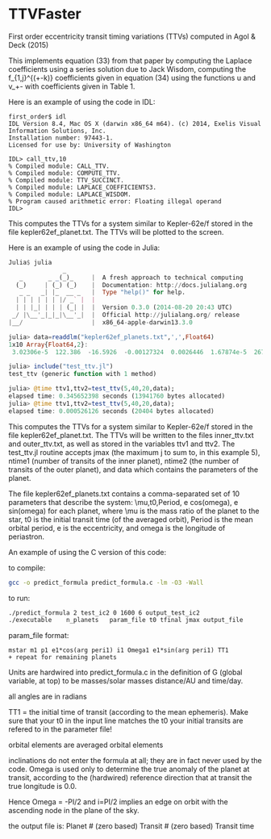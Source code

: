 # TTVFaster
First order eccentricity transit timing variations (TTVs) computed in Agol &amp; Deck (2015)

This implements equation (33) from that paper by computing the Laplace
coefficients using a series solution due to Jack Wisdom, computing
the f_{1,j}^{(+-k)} coefficients given in equation (34) using the functions u and
v_+- with coefficients given in Table 1.

Here is an example of using the code in  IDL:

```IDL
first_order$ idl
IDL Version 8.4, Mac OS X (darwin x86_64 m64). (c) 2014, Exelis Visual Information Solutions, Inc.
Installation number: 97443-1.
Licensed for use by: University of Washington

IDL> call_ttv,10
% Compiled module: CALL_TTV.  
% Compiled module: COMPUTE_TTV.  
% Compiled module: TTV_SUCCINCT.  
% Compiled module: LAPLACE_COEFFICIENTS3.  
% Compiled module: LAPLACE_WISDOM.  
% Program caused arithmetic error: Floating illegal operand  
IDL> 
```

This computes the TTVs for a system similar to Kepler-62e/f stored
in the file kepler62ef_planet.txt.  The TTVs will be plotted to
the screen.

Here is an example of using the code in Julia:

```Julia
Julia$ julia  
               _
   _       _ _(_)_     |  A fresh approach to technical computing  
  (_)     | (_) (_)    |  Documentation: http://docs.julialang.org  
   _ _   _| |_  __ _   |  Type "help()" for help.  
  | | | | | | |/ _` |  |
  | | |_| | | | (_| |  |  Version 0.3.0 (2014-08-20 20:43 UTC)  
 _/ |\__'_|_|_|\__'_|  |  Official http://julialang.org/ release  
|__/                   |  x86_64-apple-darwin13.3.0  

julia> data=readdlm("kepler62ef_planets.txt",',',Float64)  
1x10 Array{Float64,2}:
 3.02306e-5  122.386  -16.5926  -0.00127324  0.0026446  1.67874e-5  267.307  155.466  -0.0025544  0.00117917

julia> include("test_ttv.jl")  
test_ttv (generic function with 1 method)

julia> @time ttv1,ttv2=test_ttv(5,40,20,data);  
elapsed time: 0.345652398 seconds (13941760 bytes allocated)  
julia> @time ttv1,ttv2=test_ttv(5,40,20,data);  
elapsed time: 0.000526126 seconds (20404 bytes allocated)
```

This computes the TTVs for a system similar to Kepler-62e/f stored
in the file kepler62ef_planet.txt.  The TTVs will be written
to the files inner_ttv.txt and outer_ttv.txt, as well as
stored in the variables ttv1 and ttv2.  The test_ttv.jl routine
accepts jmax (the maximum j to sum to, in this example 5),
ntime1 (number of transits of the inner planet), ntime2 (the
number of transits of the outer planet), and data which contains
the parameters of the planet.

The file kepler62ef_planets.txt contains a comma-separated
set of 10 parameters that describe the system:  \mu,t0,Period,
e cos(omega), e sin(omega) for each planet, where \mu is
the mass ratio of the planet to the star, t0 is the initial
transit time (of the averaged orbit), Period is the mean orbital
period, e is the eccentricity, and omega is the longitude of
periastron.

An example of using the C version of this code:

to compile:

```bash
gcc -o predict_formula predict_formula.c -lm -O3 -Wall
```

to run:

```bash
./predict_formula 2 test_ic2 0 1600 6 output_test_ic2
./executable    n_planets   param_file t0 tfinal jmax output_file
```


param_file format:

```
mstar m1 p1 e1*cos(arg peri1) i1 Omega1 e1*sin(arg peri1) TT1
+ repeat for remaining planets
```

Units are hardwired into predict_formula.c in the definition of G (global variable, at top) to be masses/solar masses distance/AU and time/day.

all angles are in radians

TT1 = the initial time of transit (according to the mean ephemeris). Make sure that your t0 in the input line matches the t0 your initial transits are refered to in the parameter file!

orbital elements are averaged orbital elements

inclinations do not enter the formula at all; they are in fact never used by the code. Omega is used only to determine the true anomaly of the planet at transit, according to the (hardwired) reference direction that at transit the true longitude is 0.0.

Hence Omega = -PI/2 and i=PI/2 implies an edge on orbit with the ascending node in the plane of the sky.

the output file is:
Planet # (zero based) Transit # (zero based) Transit time

